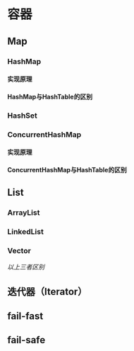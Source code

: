 # 容器

## Map

### HashMap

#### 实现原理



#### HashMap与HashTable的区别


### HashSet


### ConcurrentHashMap

#### 实现原理

#### ConcurrentHashMap与HashTable的区别

## List

### ArrayList

### LinkedList

### Vector

*以上三者区别*

## 迭代器（Iterator）

## fail-fast

## fail-safe

